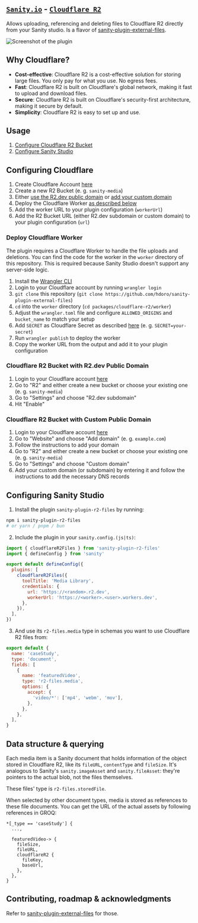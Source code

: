 ## [`Sanity.io`](https://sanity.io) - [`Cloudflare R2`](https://www.cloudflare.com/de-de/developer-platform/r2/)

Allows uploading, referencing and deleting files to Cloudflare R2 directly from your Sanity studio. Is a flavor of [sanity-plugin-external-files](https://github.com/hdoro/sanity-plugin-external-files).

![Screenshot of the plugin](https://raw.githubusercontent.com/hdoro/sanity-plugin-external-files/main/screenshots.png)

## Why Cloudflare?

- **Cost-effective**: Cloudflare R2 is a cost-effective solution for storing large files. You only pay for what you use. No egress fees.
- **Fast**: Cloudflare R2 is built on Cloudflare's global network, making it fast to upload and download files.
- **Secure**: Cloudflare R2 is built on Cloudflare's security-first architecture, making it secure by default.
- **Simplicity**: Cloudflare R2 is easy to set up and use.

## Usage

1. [Configure Cloudflare R2 Bucket](#configuring-the-cloudflare-r2-bucket)
2. [Configure Sanity Studio](#configuring-sanity-studio)

## Configuring Cloudflare

1. Create Cloudflare Account [here](https://dash.cloudflare.com/sign-up)
2. Create a new R2 Bucket (e. g. `sanity-media`)
3. Either [use the R2.dev public domain](#cloudflare-r2-bucket-with-r2dev-public-domain) or [add your custom domain](#cloudflare-r2-bucket-with-custom-public-domain)
4. Deploy the Cloudflare Worker [as described below](#deploy-cloudflare-worker)
5. Add the worker URL to your plugin configuration (`workerUrl`)
6. Add the R2 Bucket URL (either R2.dev subdomain or custom domain) to your plugin configuration (`url`)

### Deploy Cloudflare Worker

The plugin requires a Cloudflare Worker to handle the file uploads and deletions. You can find the code for the worker in the `worker` directory of this repository.
This is required because Sanity Studio doesn't support any server-side logic.

1. Install the [Wrangler CLI](https://developers.cloudflare.com/workers/cli-wrangler/install-update)
2. Login to your Cloudflare account by running `wrangler login`
3. `git clone` this repository (`git clone https://github.com/hdoro/sanity-plugin-external-files`)
4. `cd` into the `worker` directory (`cd packages/cloudflare-r2/worker`)
5. Adjust the `wrangler.toml` file and configure `ALLOWED_ORIGINS` and `bucket_name` to match your setup
6. Add `SECRET` as Cloudflare Secret as described [here](https://developers.cloudflare.com/workers/configuration/secrets/#adding-secrets-to-your-project) (e. g. `SECRET=your-secret`)
7. Run `wrangler publish` to deploy the worker
8. Copy the worker URL from the output and add it to your plugin configuration

### Cloudflare R2 Bucket with R2.dev Public Domain

1. Login to your Cloudflare account [here](https://dash.cloudflare.com/)
2. Go to "R2" and either create a new bucket or choose your existing one (e. g. `sanity-media`)
3. Go to "Settings" and choose "R2.dev subdomain"
4. Hit "Enable"

### Cloudflare R2 Bucket with Custom Public Domain

1. Login to your Cloudflare account [here](https://dash.cloudflare.com/)
2. Go to "Website" and choose "Add domain" (e. g. `example.com`)
3. Follow the instructions to add your domain
4. Go to "R2" and either create a new bucket or choose your existing one (e. g. `sanity-media`)
5. Go to "Settings" and choose "Custom domain"
6. Add your custom domain (or subdomain) by entering it and follow the instructions to add the necessary DNS records

## Configuring Sanity Studio

1. Install the plugin `sanity-plugin-r2-files` by running:

```bash
npm i sanity-plugin-r2-files
# or yarn / pnpm / bun
```

2. Include the plugin in your `sanity.config.(js|ts)`:

```js
import { cloudflareR2Files } from 'sanity-plugin-r2-files'
import { defineConfig } from 'sanity'

export default defineConfig({
  plugins: [
    cloudflareR2Files({
      toolTitle: 'Media Library',
      credentials: {
        url: 'https://<random>.r2.dev',
        workerUrl: 'https://<worker>.<user>.workers.dev',
      },
    }),
  ],
})
```

3. And use its `r2-files.media` type in schemas you want to use Cloudflare R2 files from:

```js
export default {
  name: 'caseStudy',
  type: 'document',
  fields: [
    {
      name: 'featuredVideo',
      type: 'r2-files.media',
      options: {
        accept: {
          'video/*': ['mp4', 'webm', 'mov'],
        },
      },
    },
  ],
}
```

## Data structure & querying

Each media item is a Sanity document that holds information of the object stored in Cloudflare R2, like its `fileURL`, `contentType` and `fileSize`. It's analogous to Sanity's `sanity.imageAsset` and `sanity.fileAsset`: they're pointers to the actual blob, not the files themselves.

These files' type is `r2-files.storedFile`.

When selected by other document types, media is stored as references to these file documents. You can get the URL of the actual assets by following references in GROQ:

```groq
*[_type == 'caseStudy'] {
  ...,

  featuredVideo-> {
    fileSize,
    fileURL,
    cloudflareR2 {
      fileKey,
      baseUrl,
    },
  },
}
```

## Contributing, roadmap & acknowledgments

Refer to [sanity-plugin-external-files](https://github.com/hdoro/sanity-plugin-external-files) for those.
